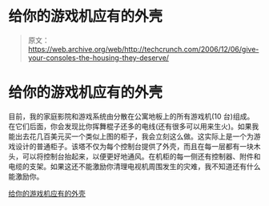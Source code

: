 # 给你的游戏机应有的外壳

> 原文：<https://web.archive.org/web/http://techcrunch.com/2006/12/06/give-your-consoles-the-housing-they-deserve/>

# 给你的游戏机应有的外壳

目前，我的家庭影院和游戏系统由分散在公寓地板上的所有游戏机(10 台)组成。在它们后面，你会发现比你挥舞棍子还多的电线(还有很多可以用来生火)。如果我能出去花几百美元买一个类似上图的柜子，我会立刻这么做。这实际上是一个为游戏设计的普通柜子。该塔不仅为每个控制台提供了外壳，而且在每一层都有一块木头，可以将控制台抬起来，以便更好地通风。在机柜的每一侧还有控制器、附件和电缆的支架。如果这还不能激励你清理电视机周围发生的灾难，我不知道还有什么能激励你。

[给你的游戏机应有的外壳](https://web.archive.org/web/20130627212558/http://gizmodo.com/gadgets/gadgets/make-the-ultimate-gamers-cabinet-219719.php)